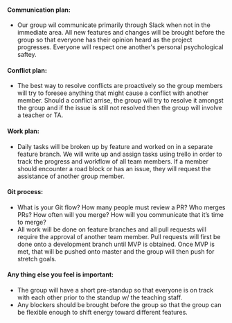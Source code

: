 #### Communication plan:
- Our group wil communicate primarily through Slack when not in the immediate area.  All new features and changes will be brought before the group so that everyone has their opinion heard as the project progresses.  Everyone will respect one another's personal psychological saftey.  

#### Conflict plan: 

- The best way to resolve conflicts are proactively so the group members will try to foresee anything that might cause a conflict with another member.  Should a conflict arrise, the group will try to resolve it amongst the group and if the issue is still not resolved then the group will involve a teacher or TA. 

#### Work plan: 

- Daily tasks will be broken up by feature and worked on in a separate feature branch.  We will write up and assign tasks using trello in order to track the progress and workflow of all team members.  If a member should encounter a road block or has an issue, they will request the assistance of another group member.  

#### Git process:
- What is your Git flow? How many people must review a PR? Who merges PRs? How often will you merge? How will you communicate that it’s time to merge?
- All work will be done on feature branches and all pull requests will require the approval of another team member. Pull requests will first be done onto a development branch until MVP is obtained.  Once MVP is met, that will be pushed onto master and the group will then push for stretch goals.  

#### Any thing else you feel is important:

- The group will have a short pre-standup so that everyone is on track with each other prior to the standup w/ the teaching staff.  
- Any blockers should be brought before the group so that the group can be flexible enough to shift energy toward different features.  